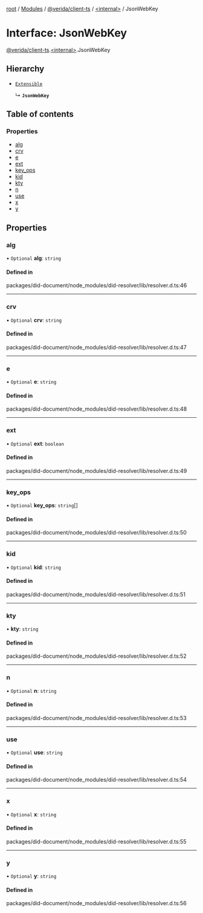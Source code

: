[root](../README.md) / [Modules](../modules.md) / [@verida/client-ts](../modules/verida_client_ts.md) / [<internal\>](../modules/verida_client_ts._internal_.md) / JsonWebKey

# Interface: JsonWebKey

[@verida/client-ts](../modules/verida_client_ts.md).[<internal\>](../modules/verida_client_ts._internal_.md).JsonWebKey

## Hierarchy

- [`Extensible`](../modules/verida_client_ts._internal_.md#extensible)

  ↳ **`JsonWebKey`**

## Table of contents

### Properties

- [alg](verida_client_ts._internal_.JsonWebKey.md#alg)
- [crv](verida_client_ts._internal_.JsonWebKey.md#crv)
- [e](verida_client_ts._internal_.JsonWebKey.md#e)
- [ext](verida_client_ts._internal_.JsonWebKey.md#ext)
- [key\_ops](verida_client_ts._internal_.JsonWebKey.md#key_ops)
- [kid](verida_client_ts._internal_.JsonWebKey.md#kid)
- [kty](verida_client_ts._internal_.JsonWebKey.md#kty)
- [n](verida_client_ts._internal_.JsonWebKey.md#n)
- [use](verida_client_ts._internal_.JsonWebKey.md#use)
- [x](verida_client_ts._internal_.JsonWebKey.md#x)
- [y](verida_client_ts._internal_.JsonWebKey.md#y)

## Properties

### alg

• `Optional` **alg**: `string`

#### Defined in

packages/did-document/node_modules/did-resolver/lib/resolver.d.ts:46

___

### crv

• `Optional` **crv**: `string`

#### Defined in

packages/did-document/node_modules/did-resolver/lib/resolver.d.ts:47

___

### e

• `Optional` **e**: `string`

#### Defined in

packages/did-document/node_modules/did-resolver/lib/resolver.d.ts:48

___

### ext

• `Optional` **ext**: `boolean`

#### Defined in

packages/did-document/node_modules/did-resolver/lib/resolver.d.ts:49

___

### key\_ops

• `Optional` **key\_ops**: `string`[]

#### Defined in

packages/did-document/node_modules/did-resolver/lib/resolver.d.ts:50

___

### kid

• `Optional` **kid**: `string`

#### Defined in

packages/did-document/node_modules/did-resolver/lib/resolver.d.ts:51

___

### kty

• **kty**: `string`

#### Defined in

packages/did-document/node_modules/did-resolver/lib/resolver.d.ts:52

___

### n

• `Optional` **n**: `string`

#### Defined in

packages/did-document/node_modules/did-resolver/lib/resolver.d.ts:53

___

### use

• `Optional` **use**: `string`

#### Defined in

packages/did-document/node_modules/did-resolver/lib/resolver.d.ts:54

___

### x

• `Optional` **x**: `string`

#### Defined in

packages/did-document/node_modules/did-resolver/lib/resolver.d.ts:55

___

### y

• `Optional` **y**: `string`

#### Defined in

packages/did-document/node_modules/did-resolver/lib/resolver.d.ts:56
